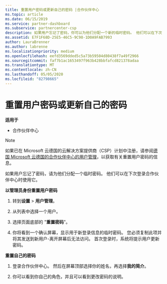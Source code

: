 ```yaml
---
title: 重置用户密码或更新自己的密码 |合作伙伴中心
ms.topic: article
ms.date: 06/15/2019
ms.service: partner-dashboard
ms.subservice: partnercenter-csp
description: 如果用户忘记了密码，你可以为他们分配一个新的临时密码。 他们可以在下次登录合作伙伴中心时使用它。
ms.assetid: E7F1F68D-25E5-46C5-9C98-1D0A9FAB7993
author: LauraBrenner
ms.author: labrenne
ms.localizationpriority: medium
ms.openlocfilehash: eefd3569dded5c5a73b59504d80438f7a49f2966
ms.sourcegitcommit: faf7b1ac1653497f963b428bbfafcd821378adaa
ms.translationtype: MT
ms.contentlocale: zh-CN
ms.lasthandoff: 05/05/2020
ms.locfileid: "82798665"
---
```

# <a name="reset-a-user-password-or-update-your-own-password"></a>重置用户密码或更新自己的密码

**适用于**

-  合作伙伴中心
   
> [!NOTE]  
>  如果已在 Microsoft 云德国的云解决方案提供商（CSP）计划中注册，请参阅[德国 Microsoft 云德国的合作伙伴中心的用户管理](user-management-in-partner-center-for-microsoft-cloud-germany.md)，以获取有关重置用户密码的信息。

如果用户忘记了密码，请为他们分配一个临时密码。 他们可以在下次登录合作伙伴中心时使用它。

**以管理员身份重置用户密码**

1.  转到**设置** &gt; **用户管理**。
2.  从列表中选择一个用户。

3.  选择页面底部的 "**重置密码**"。

4.  你将看到一个确认屏幕，显示用于新登录信息的临时密码。 您必须复制此项并将其发送到新用户-离开屏幕后无法访问。 首次登录时，系统将提示用户更新密码。

**重置自己的密码**

1.  登录合作伙伴中心。 然后在屏幕顶部选择你的姓名，再选择**我的简介**。

2.  你可以看到你自己的角色，并且可以看到更改密码的说明。

 

 



